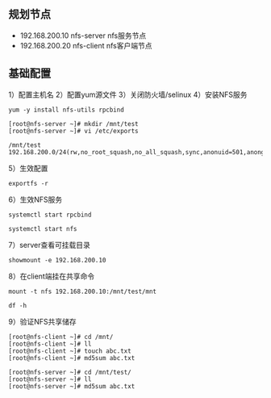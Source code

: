 ## 规划节点
- 192.168.200.10  nfs-server  nfs服务节点
- 192.168.200.20  nfs-client  nfs客户端节点
## 基础配置
1）配置主机名
2）配置yum源文件
3）关闭防火墙/selinux
4）安装NFS服务
```
yum -y install nfs-utils rpcbind
```
```
[root@nfs-server ~]# mkdir /mnt/test
[root@nfs-server ~]# vi /etc/exports
```
```
/mnt/test 192.168.200.0/24(rw,no_root_squash,no_all_squash,sync,anonuid=501,anongid=501)
```
5）生效配置
```
exportfs -r
```
6）生效NFS服务
```
systemctl start rpcbind
```
```
systemctl start nfs
```
7）server查看可挂载目录
```
showmount -e 192.168.200.10
```
8）在client端挂在共享命令
```
mount -t nfs 192.168.200.10:/mnt/test/mnt
```
```
df -h
```
9）验证NFS共享储存
```
[root@nfs-client ~]# cd /mnt/
[root@nfs-client ~]# ll
[root@nfs-client ~]# touch abc.txt
[root@nfs-client ~]# md5sum abc.txt
```
```
[root@nfs-server ~]# cd /mnt/test/
[root@nfs-server ~]# ll
[root@nfs-server ~]# md5sum abc.txt
```

